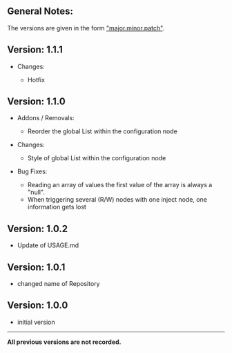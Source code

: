 
General Notes:
-------------
The versions are given in the form ["major.minor.patch"](https://docs.npmjs.com/getting-started/semantic-versioning).

Version: 1.1.1
------------
- Changes:

    - Hotfix

Version: 1.1.0
------------
- Addons / Removals:

	- Reorder the global List within the configuration node

- Changes:

    - Style of global List within the configuration node

- Bug Fixes:

    - Reading an array of values the first value of the array is always a "null".
    - When triggering several (R/W) nodes with one inject node, one information gets lost


Version: 1.0.2
------------
- Update of USAGE.md

Version: 1.0.1
------------
- changed name of Repository

Version: 1.0.0
------------
- initial version

------------
**All previous versions are not recorded.**
